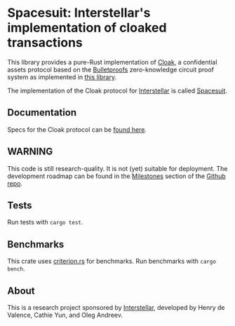 # Spacesuit: Interstellar's implementation of cloaked transactions

This library provides a pure-Rust implementation of [Cloak][cloak], a confidential assets
protocol based on the [Bulletproofs][bp_website] zero-knowledge circuit proof system as 
implemented in [this library][bp_repo].

The implementation of the Cloak protocol for [Interstellar][interstellar] is called [Spacesuit][spacesuit_crate].

## Documentation

Specs for the Cloak protocol can be [found here][cloak].

## WARNING

This code is still research-quality.  It is not (yet) suitable for deployment.
The development roadmap can be found in the [Milestones][milestones] section of the 
[Github repo][spacesuit_repo].

## Tests 

Run tests with `cargo test`.

## Benchmarks

This crate uses [criterion.rs][criterion] for benchmarks.  Run
benchmarks with `cargo bench`.

## About

This is a research project sponsored by [Interstellar][interstellar],
developed by Henry de Valence, Cathie Yun, and Oleg Andreev.

[bp_website]: https://crypto.stanford.edu/bulletproofs/
[bp_repo]: https://github.com/dalek-cryptography/bulletproofs/
[interstellar]: https://interstellar.com/
[cloak]: https://github.com/interstellar/spacesuit/blob/master/spec.md
[milestones]: https://github.com/interstellar/spacesuit/milestones
[spacesuit_repo]: https://github.com/interstellar/spacesuit
[spacesuit_crate]: https://crates.io/crates/spacesuit
[criterion]: https://github.com/japaric/criterion.rs
